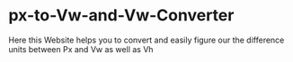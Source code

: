 # px-to-Vw-and-Vw-Converter
Here this Website helps you to convert and easily figure our the difference units between Px and Vw as well as Vh
